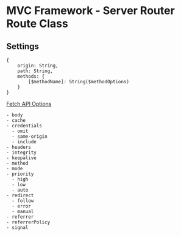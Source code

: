# MVC Framework - Server Router Route Class
## Settings
```
{
	origin: String,
	path: String,
	methods: {
		[$methodName]: String($methodOptions)
	}
}
```

[Fetch API Options](https://developer.mozilla.org/en-US/docs/Web/API/fetch#options)
```
- body
- cache
- credentials
  - omit
  - same-origin
  - include
- headers
- integrity
- keepalive
- method
- mode
- priority
  - high
  - low
  - auto
- redirect
  - follow
  - error
  - manual
- referrer
- referrerPolicy
- signal
```
